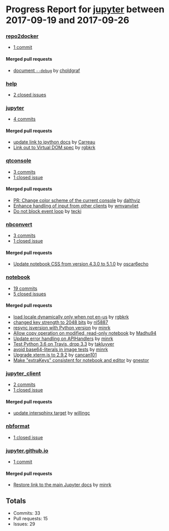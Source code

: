 # Progress Report for [jupyter](https://github.com/jupyter) between 2017-09-19 and 2017-09-26

### [repo2docker](https://github.com/jupyter/repo2docker)
-  [1 commit](https://github.com/jupyter/repo2docker/compare/master@%7B1505804400%7D...master@%7B1506409200%7D)

#### Merged pull requests
- [document `--debug`](https://github.com/jupyter/repo2docker/pull/79) by [choldgraf](https://github.com/choldgraf)

### [help](https://github.com/jupyter/help)
-  [2 closed issues](https://github.com/jupyter/help/issues?utf8=%E2%9C%93&q=is%3Aissue%20closed%3A2017-09-19..2017-09-26)

### [jupyter](https://github.com/jupyter/jupyter)
-  [4 commits](https://github.com/jupyter/jupyter/compare/master@%7B1505804400%7D...master@%7B1506409200%7D)

#### Merged pull requests
- [update link to ipython docs](https://github.com/jupyter/jupyter/pull/290) by [Carreau](https://github.com/Carreau)
- [Link out to Virtual DOM spec](https://github.com/jupyter/jupyter/pull/289) by [rgbkrk](https://github.com/rgbkrk)

### [qtconsole](https://github.com/jupyter/qtconsole)
-  [3 commits](https://github.com/jupyter/qtconsole/compare/master@%7B1505804400%7D...master@%7B1506409200%7D)
-  [1 closed issue](https://github.com/jupyter/qtconsole/issues?utf8=%E2%9C%93&q=is%3Aissue%20closed%3A2017-09-19..2017-09-26)

#### Merged pull requests
- [PR: Change color scheme of the current console](https://github.com/jupyter/qtconsole/pull/217) by [dalthviz](https://github.com/dalthviz)
- [Enhance handling of input from other clients](https://github.com/jupyter/qtconsole/pull/196) by [wmvanvliet](https://github.com/wmvanvliet)
- [Do not block event loop](https://github.com/jupyter/qtconsole/pull/175) by [tecki](https://github.com/tecki)

### [nbconvert](https://github.com/jupyter/nbconvert)
-  [3 commits](https://github.com/jupyter/nbconvert/compare/master@%7B1505804400%7D...master@%7B1506409200%7D)
-  [1 closed issue](https://github.com/jupyter/nbconvert/issues?utf8=%E2%9C%93&q=is%3Aissue%20closed%3A2017-09-19..2017-09-26)

#### Merged pull requests
- [Update notebook CSS from version 4.3.0 to 5.1.0](https://github.com/jupyter/nbconvert/pull/682) by [oscar6echo](https://github.com/oscar6echo)

### [notebook](https://github.com/jupyter/notebook)
-  [19 commits](https://github.com/jupyter/notebook/compare/master@%7B1505804400%7D...master@%7B1506409200%7D)
-  [5 closed issues](https://github.com/jupyter/notebook/issues?utf8=%E2%9C%93&q=is%3Aissue%20closed%3A2017-09-19..2017-09-26)

#### Merged pull requests
- [load locale dynamically only when not en-us](https://github.com/jupyter/notebook/pull/2866) by [rgbkrk](https://github.com/rgbkrk)
- [changed key strength to 2048 bits](https://github.com/jupyter/notebook/pull/2861) by [nl5887](https://github.com/nl5887)
- [resync jsversion with Python version](https://github.com/jupyter/notebook/pull/2860) by [minrk](https://github.com/minrk)
- [Allow copy operation on modified, read-only notebook](https://github.com/jupyter/notebook/pull/2854) by [Madhu94](https://github.com/Madhu94)
- [Update error handling on APIHandlers](https://github.com/jupyter/notebook/pull/2853) by [minrk](https://github.com/minrk)
- [Test Python 3.6 on Travis, drop 3.3](https://github.com/jupyter/notebook/pull/2852) by [takluyver](https://github.com/takluyver)
- [avoid base64-literals in image tests](https://github.com/jupyter/notebook/pull/2851) by [minrk](https://github.com/minrk)
- [Upgrade xterm.js to 2.9.2](https://github.com/jupyter/notebook/pull/2849) by [cancan101](https://github.com/cancan101)
- [Make "extraKeys" consistent for notebook and editor](https://github.com/jupyter/notebook/pull/2745) by [gnestor](https://github.com/gnestor)

### [jupyter_client](https://github.com/jupyter/jupyter_client)
-  [2 commits](https://github.com/jupyter/jupyter_client/compare/master@%7B1505804400%7D...master@%7B1506409200%7D)
-  [1 closed issue](https://github.com/jupyter/jupyter_client/issues?utf8=%E2%9C%93&q=is%3Aissue%20closed%3A2017-09-19..2017-09-26)

#### Merged pull requests
- [update intersphinx target](https://github.com/jupyter/jupyter_client/pull/296) by [willingc](https://github.com/willingc)

### [nbformat](https://github.com/jupyter/nbformat)
-  [1 closed issue](https://github.com/jupyter/nbformat/issues?utf8=%E2%9C%93&q=is%3Aissue%20closed%3A2017-09-19..2017-09-26)

### [jupyter.github.io](https://github.com/jupyter/jupyter.github.io)
-  [1 commit](https://github.com/jupyter/jupyter.github.io/compare/master@%7B1505804400%7D...master@%7B1506409200%7D)

#### Merged pull requests
- [Restore link to the main Jupyter docs](https://github.com/jupyter/jupyter.github.io/pull/229) by [minrk](https://github.com/minrk)

## Totals
- Commits: 33
- Pull requests: 15
- Issues: 29

